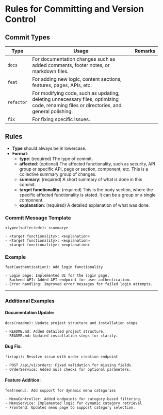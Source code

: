 # Rules for Committing and Version Control

## Commit Types
| Type      | Usage                                                                 | Remarks |
|-----------|----------------------------------------------------------------------|---------|
| `docs`    | For documentation changes such as added comments, footer notes, or markdown files. |         |
| `feat`    | For adding new logic, content sections, features, pages, APIs, etc.  |         |
| `refactor`| For modifying code, such as updating, deleting unnecessary files, optimizing code, renaming files or directories, and general polishing. |         |
| `fix`     | For fixing specific issues.                                           |         |

## Rules
- **Type** should always be in lowercase.
- **Format**:
    - **type**: (required) The type of commit.
    - **affected**: (optional) The affected functionality, such as security, API group or specific API, page or section, component, etc. This is a collective summary group of changes.
    - **summary**: (required) A short summary of what is done in this commit.
    - **target functionality**: (required) This is the body section, where the specific affected functionality is stated. It can be a group or a single component.
    - **explanation**: (required) A detailed explanation of what was done.

### Commit Message Template
```
<type>(<affected>): <summary>

- <target functionality>: <explanation>
- <target functionality>: <explanation>
- <target functionality>: <explanation>
```

### Example
```
feat(authentication): Add login functionality

- Login page: Implemented UI for the login page.
- Backend API: Added API endpoint for user authentication.
- Error handling: Improved error messages for failed login attempts.
```

---

### Additional Examples

#### Documentation Update:
```
docs(readme): Update project structure and installation steps

- README.md: Added detailed project structure.
- README.md: Updated installation steps for clarity.
```

#### Bug Fix:
```
fix(api): Resolve issue with order creation endpoint

- POST /api/v1/orders: Fixed validation for missing fields.
- OrderService: Added null checks for optional parameters.
```

#### Feature Addition:
```
feat(menu): Add support for dynamic menu categories

- MenuController: Added endpoints for category-based filtering.
- MenuService: Implemented logic for dynamic category retrieval.
- Frontend: Updated menu page to support category selection.
```

